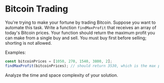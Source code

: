 # Bitcoin Trading

You're trying to make your fortune by trading Bitcoin. Suppose you want to automate this task. Write a function `findMaxProfit` that receives an array of today's Bitcoin prices. Your function should return the maximum profit you can make from a single buy and sell. You must buy first before selling; shorting is not allowed.

Examples:

```js
const bitcoinPrices = [1050, 270, 1540, 3800, 2];
findMaxProfit(bitcoinPrices); // should return 3530, which is the max profit you can make from these prices by buying at 270 and selling at 3800
```

Analyze the time and space complexity of your solution.

